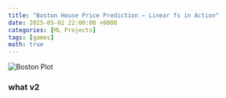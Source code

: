 ```yaml
---
title: "Boston House Price Prediction – Linear fs in Action"
date: 2025-05-02 22:00:00 +0000
categories: [ML Projects]
tags: [games]
math: true
---
```



![Boston Plot](/learning-bioinformatics/assets/img/post1/main_14_1.png)
### what v2

